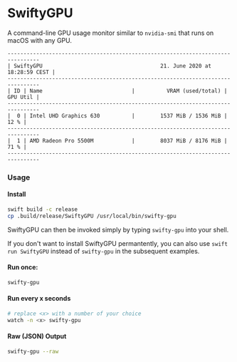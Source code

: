 # SwiftyGPU

A command-line GPU usage monitor similar to `nvidia-smi` that runs on macOS with any GPU.

```
--------------------------------------------------------------------------------
| SwiftyGPU                                     21. June 2020 at 18:28:59 CEST |
--------------------------------------------------------------------------------
| ID | Name                            |          VRAM (used/total) | GPU Util |
--------------------------------------------------------------------------------
|  0 | Intel UHD Graphics 630          |        1537 MiB / 1536 MiB |     12 % |
--------------------------------------------------------------------------------
|  1 | AMD Radeon Pro 5500M            |        8037 MiB / 8176 MiB |     71 % |
--------------------------------------------------------------------------------
```

### Usage

#### Install

```bash
swift build -c release
cp .build/release/SwiftyGPU /usr/local/bin/swifty-gpu
```

SwiftyGPU can then be invoked simply by typing `swifty-gpu` into your shell.

If you don't want to install SwiftyGPU permantently, you can also use `swift run SwiftyGPU` instead of `swifty-gpu` in the subsequent examples.

#### Run once:

```bash
swifty-gpu
```

#### Run every x seconds

```bash
# replace <x> with a number of your choice
watch -n <x> swifty-gpu
```

#### Raw (JSON) Output

```bash
swifty-gpu --raw
```
